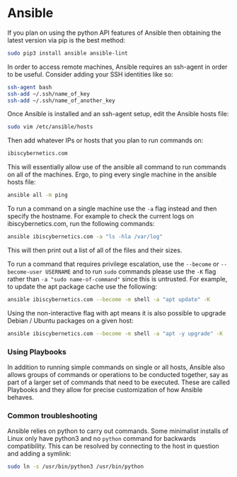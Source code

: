 # Ansible

If you plan on using the python API features of Ansible then obtaining the
latest version via pip is the best method:

```bash
sudo pip3 install ansible ansible-lint
```

In order to access remote machines, Ansible requires an ssh-agent in order to
be useful. Consider adding your SSH identities like so:

```bash
ssh-agent bash
ssh-add ~/.ssh/name_of_key
ssh-add ~/.ssh/name_of_another_key
```

Once Ansible is installed and an ssh-agent setup, edit the Ansible hosts file:

```bash
sudo vim /etc/ansible/hosts
```

Then add whatever IPs or hosts that you plan to run commands on:

```bash
ibiscybernetics.com
```

This will essentially allow use of the ansible all command to run commands
on all of the machines. Ergo, to ping every single machine in the ansible
hosts file:

```bash
ansible all -m ping
```

To run a command on a single machine use the `-a` flag instead and then
specify the hostname. For example to check the current logs on
ibiscybernetics.com, run the following commands:

```bash
ansible ibiscybernetics.com -a "ls -hla /var/log"
```

This will then print out a list of all of the files and their sizes.

To run a command that requires privilege escalation, use the `--become` or
`--become-user USERNAME` and to run `sudo` commands please use the `-K` flag
rather than `-a "sudo name-of-command"` since this is untrusted. For example,
to update the apt package cache use the following:

```bash
ansible ibiscybernetics.com --become -m shell -a "apt update" -K
```

Using the non-interactive flag with apt means it is also possible to upgrade
Debian / Ubuntu packages on a given host:

```bash
ansible ibiscybernetics.com --become -m shell -a "apt -y upgrade" -K
```

### Using Playbooks

In addition to running simple commands on single or all hosts, Ansible also
allows groups of commands or operations to be conducted together, say as part
of a larger set of commands that need to be executed. These are called
Playbooks and they allow for precise customization of how Ansible behaves.

### Common troubleshooting

Ansible relies on python to carry out commands. Some minimalist installs of
Linux only have python3 and no `python` command for backwards compatibility.
This can be resolved by connecting to the host in question and adding a
symlink:

```bash
sudo ln -s /usr/bin/python3 /usr/bin/python
```
